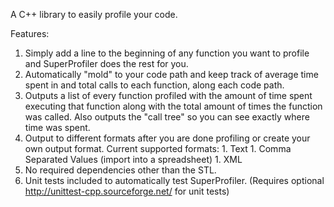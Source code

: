 A C++ library to easily profile your code.

Features:

  1. Simply add a line to the beginning of any function you want to profile and SuperProfiler does the rest for you.
  1. Automatically "mold" to your code path and keep track of average time spent in and total calls to each function, along each code path.
  1. Outputs a list of every function profiled with the amount of time spent executing that function along with the total amount of times the function was called. Also outputs the "call tree" so you can see exactly where time was spent.
  1. Output to different formats after you are done profiling or  create your own output format. Current supported formats:
    1. Text
    1. Comma Separated Values (import into a spreadsheet)
    1. XML
  1. No required dependencies other than the STL.
  1. Unit tests included to automatically test SuperProfiler. (Requires optional http://unittest-cpp.sourceforge.net/ for unit tests)